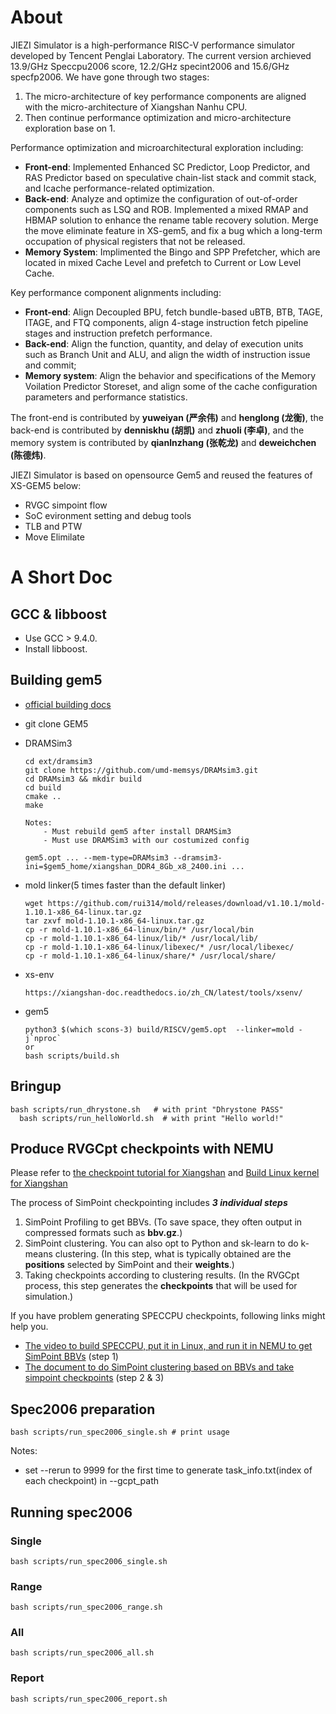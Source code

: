 # About

JIEZI Simulator is a high-performance RISC-V performance simulator developed by Tencent Penglai Laboratory. The current version archieved  13.9/GHz Speccpu2006 score, 12.2/GHz specint2006 and 15.6/GHz specfp2006. We have gone through two stages:

1. The micro-architecture of key performance components are aligned with the micro-architecture of Xiangshan Nanhu CPU.
2. Then continue performance optimization and micro-architecture exploration base on 1.

Performance optimization and microarchitectural exploration including:

- **Front-end**: Implemented Enhanced SC Predictor,  Loop Predictor, and RAS Predictor based on speculative chain-list stack  and commit stack,  and Icache performance-related optimization.
- **Back-end**: Analyze and optimize the configuration of out-of-order components such as LSQ and ROB. Implemented a mixed RMAP and HBMAP solution to enhance the rename table recovery solution. Merge the move eliminate feature in XS-gem5, and fix a bug which a long-term occupation of physical registers that not be released.
- **Memory System**: Implimented the Bingo and SPP Prefetcher, which are located in mixed Cache Level and prefetch to Current or Low Level Cache.

Key performance component alignments including:

- **Front-end**: Align Decoupled BPU, fetch bundle-based uBTB, BTB, TAGE, ITAGE, and FTQ components, align 4-stage instruction fetch pipeline stages and instruction prefetch performance.
- **Back-end**: Align the function, quantity, and delay of execution units such as Branch Unit and ALU, and align the width of instruction issue and commit;
- **Memory system**: Align the behavior and specifications of the Memory Voilation Predictor Storeset, and align some of the cache configuration parameters and performance  statistics.

The front-end is contributed by **yuweiyan (严余伟)** and **henglong (龙衡)**, the back-end is contributed by **denniskhu (胡凯)** and **zhuoli (李卓)**, and the memory system is contributed by **qianlnzhang (张乾龙)** and **deweichchen (陈德炜)**.

JIEZI Simulator is based on opensource Gem5 and reused the features of XS-GEM5 below:

- RVGC simpoint flow
- SoC evironment setting and debug tools
- TLB and PTW
- Move Elimilate

# A Short Doc

## GCC & libboost

- Use GCC > 9.4.0.
- Install libboost.

## Building gem5

- [official building docs](https://www.gem5.org/documentation/general_docs/building)
- git clone GEM5
- DRAMSim3
  
  ```shell
  cd ext/dramsim3
  git clone https://github.com/umd-memsys/DRAMsim3.git
  cd DRAMsim3 && mkdir build
  cd build
  cmake ..
  make
  
  Notes:
      - Must rebuild gem5 after install DRAMSim3
      - Must use DRAMSim3 with our costumized config
  
  gem5.opt ... --mem-type=DRAMsim3 --dramsim3-ini=$gem5_home/xiangshan_DDR4_8Gb_x8_2400.ini ...
  ```
- mold linker(5 times faster than the default linker)
  
  ```shell
  wget https://github.com/rui314/mold/releases/download/v1.10.1/mold-1.10.1-x86_64-linux.tar.gz
  tar zxvf mold-1.10.1-x86_64-linux.tar.gz
  cp -r mold-1.10.1-x86_64-linux/bin/* /usr/local/bin
  cp -r mold-1.10.1-x86_64-linux/lib/* /usr/local/lib/
  cp -r mold-1.10.1-x86_64-linux/libexec/* /usr/local/libexec/
  cp -r mold-1.10.1-x86_64-linux/share/* /usr/local/share/
  ```
- xs-env
  
  ```shell
  https://xiangshan-doc.readthedocs.io/zh_CN/latest/tools/xsenv/
  ```
- gem5
  
  ```shell
  python3 $(which scons-3) build/RISCV/gem5.opt  --linker=mold -j`nproc`
  or 
  bash scripts/build.sh
  ```

## Bringup

```shell
bash scripts/run_dhrystone.sh   # with print "Dhrystone PASS"
  bash scripts/run_helloWorld.sh  # with print "Hello world!"
```

## Produce RVGCpt checkpoints with NEMU

Please refer to [the checkpoint tutorial for Xiangshan](https://xiangshan-doc.readthedocs.io/zh_CN/latest/tools/simpoint/)
and [Build Linux kernel for Xiangshan](https://github.com/OpenXiangShan/XiangShan-doc/blob/main/tutorial/others/Linux%20Kernel%20%E7%9A%84%E6%9E%84%E5%BB%BA.md)

The process of SimPoint checkpointing includes ***3 individual steps***

1. SimPoint Profiling to get BBVs. (To save space, they often output in compressed formats such as **bbv.gz**.)
2. SimPoint clustering. You can also opt to Python and sk-learn to do k-means clustering. (In this step, what is typically obtained are the **positions** selected by SimPoint and their **weights**.)
3. Taking checkpoints according to clustering results. (In the RVGCpt process, this step generates the **checkpoints** that will be used for simulation.)

If you have problem generating SPECCPU checkpoints, following links might help you.

- [The video to build SPECCPU, put it in Linux, and run it in NEMU to get SimPoint BBVs](https://drive.google.com/file/d/1msr_YijlYN4rxpn71bod1LAoRWs5VtAL/view?usp=sharing) (step 1)
- [The document to do SimPoint clustering based on BBVs and take simpoint checkpoints](https://zhuanlan.zhihu.com/p/604396330) (step 2 & 3)

## Spec2006 preparation

```
bash scripts/run_spec2006_single.sh # print usage
```

Notes:

- set --rerun to 9999 for the first time to generate task_info.txt(index of each checkpoint) in --gcpt_path

## Running spec2006

### Single

```
bash scripts/run_spec2006_single.sh
```

### Range

```
bash scripts/run_spec2006_range.sh
```

### All

```
bash scripts/run_spec2006_all.sh
```

### Report

```
bash scripts/run_spec2006_report.sh
```


